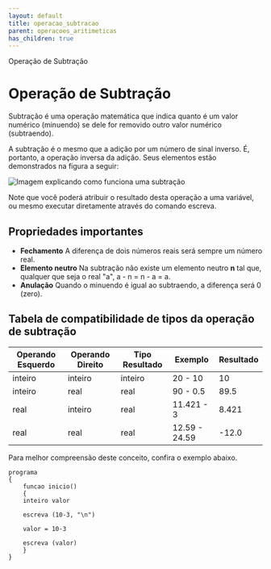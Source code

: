 ```yaml
---
layout: default
title: operacao_subtracao
parent: operacoes_aritimeticas
has_children: true
---
```



Operação de Subtração

Operação de Subtração
=====================

Subtração é uma operação matemática que indica quanto é um valor numérico (minuendo) se dele for removido outro valor numérico (subtraendo).

A subtração é o mesmo que a adição por um número de sinal inverso. É, portanto, a operação inversa da adição. Seus elementos estão demonstrados na figura a seguir:

![Imagem explicando como funciona uma subtração](../../../../recursos/imagens/${tema}/operacao_de_subtracao.png)

Note que você poderá atribuir o resultado desta operação a uma variável, ou mesmo executar diretamente através do comando escreva.

Propriedades importantes
------------------------

* **Fechamento**
 A diferença de dois números reais será sempre um número real.
* **Elemento neutro**
 Na subtração não existe um elemento neutro **n** tal que, qualquer que seja o real "a", a - n = n - a = a.
* **Anulação** 
 Quando o minuendo é igual ao subtraendo, a diferença será 0 (zero).

Tabela de compatibilidade de tipos da operação de subtração
-----------------------------------------------------------

| Operando Esquerdo | Operando Direito | Tipo Resultado | Exemplo | Resultado |
| --- | --- | --- | --- | --- |
| inteiro | inteiro | inteiro | 20 - 10 | 10 |
| inteiro | real | real | 90 - 0.5 | 89.5 |
| real | inteiro | real | 11.421 - 3 | 8.421 |
| real | real | real | 12.59 - 24.59 | -12.0 |

Para melhor compreensão deste conceito, confira o exemplo abaixo.

```
programa
{
    funcao inicio()
    {
	inteiro valor

	escreva (10-3, "\n")

	valor = 10-3

	escreva (valor)
    }
}

```

